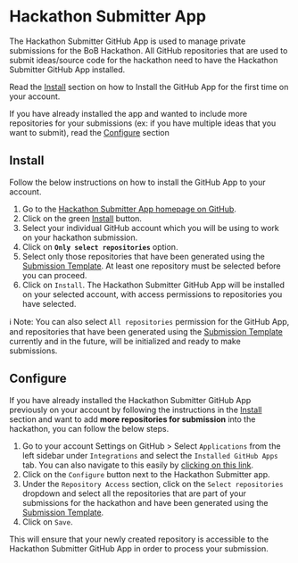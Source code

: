 # Hackathon Submitter App

The Hackathon Submitter GitHub App is used to manage private submissions for the BoB Hackathon. All GitHub repositories that are used to submit ideas/source code for the hackathon need to have the Hackathon Submitter GitHub App installed.

Read the [Install](#install) section on how to Install the GitHub App for the first time on your account. 

If you have already installed the app and wanted to include more repositories for your submissions (ex: if you have multiple ideas that you want to submit), read the [Configure](#configure) section

## Install

Follow the below instructions on how to install the GitHub App to your account.

1. Go to the [Hackathon Submitter App homepage on GitHub](https://github.com/apps/hackathon-submitter).
2. Click on the green [Install](https://github.com/apps/hackathon-submitter/installations/new) button.
3. Select your individual GitHub account which you will be using to work on your hackathon submission.
4. Click on **`Only select repositories`** option.
5. Select only those repositories that have been generated using the [Submission Template](https://github.com/bob-hackathon/submission-template). At least one repository must be selected before you can proceed. 
6. Click on `Install`. The Hackathon Submitter GitHub App will be installed on your selected account, with access permissions to repositories you have selected.

ℹ Note: You can also select `All repositories` permission for the GitHub App, and repositories that have been generated using the [Submission Template](https://github.com/bob-hackathon/submission-template) currently and in the future, will be initialized and ready to make submissions.

## Configure

If you have already installed the Hackathon Submitter GitHub App previously on your account by following the instructions in the [Install](#install) section and want to add **more repositories for submission** into the hackathon, you can follow the below steps.

1. Go to your account Settings on GitHub > Select `Applications` from the left sidebar under `Integrations` and select the `Installed GitHub Apps` tab. You can also navigate to this easily by [clicking on this link](https://github.com/settings/installations).
2. Click on the `Configure` button next to the Hackathon Submitter app.
3. Under the `Repository Access` section, click on the `Select repositories` dropdown and select all the repositories that are part of your submissions for the hackathon and have been generated using the [Submission Template](https://github.com/bob-hackathon/submission-template).
4. Click on `Save`.

This will ensure that your newly created repository is accessible to the Hackathon Submitter GitHub App in order to process your submission.

